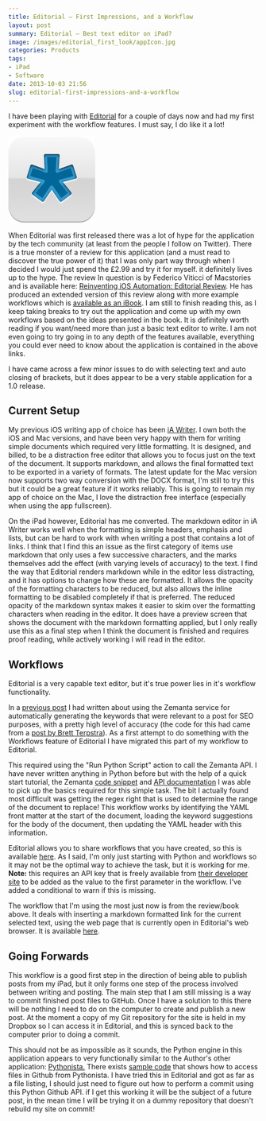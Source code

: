 ```yaml
---
title: Editorial – First Impressions, and a Workflow
layout: post
summary: Editorial — Best text editor on iPad?
image: /images/editorial_first_look/appIcon.jpg
categories: Products
tags:
- iPad
- Software
date: 2013-10-03 21:56
slug: editorial-first-impressions-and-a-workflow
---
```

I have been playing with [Editorial](http://omz-software.com/editorial/index.html "Editorial for iPad") for a couple of days now and had my first experiment with the workflow features. I must say, I do like it a lot!

<!--more-->
![Image](/images/editorial_first_look/appIcon.jpg "Editorial Icon")

When Editorial was first released there was a lot of hype for the application by the tech community (at least from the people I follow on Twitter). There is a true monster of a review for this application (and a must read to discover the true power of it) that I was only part way through when I decided I would just spend the £2.99 and try it for myself. it definitely lives up to the hype. The review In question is by Federico Viticci of Macstories and is available here: [Reinventing iOS Automation: Editorial Review](http://www.macstories.net/stories/editorial-for-ipad-review/ "Reinventing iOS Automation: Editorial Review"). He has produced an extended version of this review along with more example workflows which is [available as an iBook](https://itunes.apple.com/us/book/writing-on-ipad-text-automation/id697865620?mt=11&uo=4&at=10l6nh&ct=ms_editorial_announcement "Writing On The iPad: Text Automation with Editorial"). I am still to finish reading this, as I keep taking breaks to try out the application and come up with my own workflows based on the ideas presented in the book. It is definitely worth reading if you want/need more than just a basic text editor to write. I am not even going to try going in to any depth of the features available, everything you could ever need to know about the application is contained in the above links.

I have came across a few minor issues to do with selecting text and auto closing of brackets, but it does appear to be a very stable application for a 1.0 release.  

## Current Setup ##
My previous iOS writing app of choice has been [iA Writer](http://www.iawriter.com/ipad/ "iA Writer for iPad"). I own both the iOS and Mac versions, and have been very happy with them for writing simple documents which required very little formatting. It is designed, and billed, to be a distraction free editor that allows you to focus just on the text of the document. It supports markdown, and allows the final formatted text to be exported in a variety of formats. The latest update for the Mac version now supports two way conversion with the DOCX format, I'm still to try this but it could be a great feature if it works reliably.  This is going to remain my app of choice on the Mac, I love the distraction free interface (especially when using the app fullscreen).

On the iPad however, Editorial has me converted. The markdown editor in iA Writer works well when the formatting is simple headers, emphasis and lists, but can be hard to work with when writing a post that contains a lot of links. I think that I find this an issue as the first category of items use markdown that only uses a few successive characters, and the marks themselves add the effect (with varying levels of accuracy) to the text. I find the way that Editorial renders markdown while in the editor less distracting, and it has options to change how these are formatted. It allows the opacity of the formatting characters to be reduced, but also allows the inline formatting to be disabled completely if that is preferred. The reduced opacity of the markdown syntax makes it easier to skim over the formatting characters when reading in the editor. It does have a preview screen that shows the document with the markdown formatting applied, but I only really use this as a final step when I think the document is finished and requires proof reading, while actively working I will read in the editor. 

## Workflows ##
Editorial is a very capable text editor, but it's true power lies in it's workflow functionality. 

In a [previous post](/2013/08/06/a-blogging-workflow/ "A Blogging Workflow | Dev With Imagination") I had written about using the Zemanta service for automatically generating the keywords that were relevant to a post for SEO purposes, with a pretty high level of accuracy (the code for this had came from a [post by Brett Terpstra](http://brettterpstra.com/2013/03/23/auto-tagging-jekyll-posts-with-zemanta/ "Auto-Tagging Jekyll posts with Zemanta - BrettTerpstra.com")). As a first attempt to do something with the Workflows feature of Editorial I have migrated this part of my workflow to Editorial. 

This required using the "Run Python Script" action to call the Zemanta API. I have never written anything in Python before but with the help of a quick start tutorial, the Zemanta [code snippet](http://developer.zemanta.com/wiki/helloworld/python/ "Python code sample") and [API documentation](http://developer.zemanta.com/docs/suggest/ "zemanta.suggest") I was able to pick up the basics required for this simple task. The bit I actually found most difficult was getting the regex right that is used to determine the range of the document to replace! This workflow works by identifying the YAML front matter at the start of the document, loading the keyword suggestions for the body of the document, then updating the YAML header with this information.

Editorial allows you to share workflows that you have created, so this is available [here](http://editorial-app.appspot.com/workflow/5136686396735488/zgbeHU5QcX8 "Editorial Workflow — Insert Keywords"). As I said, I'm only just starting with Python and workflows so it may not be the optimal way to achieve the task, but it is working for me. **Note:** this requires an API key that is freely available from [their developer site](http://developer.zemanta.com/docs/ "Zemanta Documentation") to be added as the value to the first parameter in the workflow. I've added a conditional to warn if this is missing. 

The workflow that I'm using the most just now is from the review/book above. It deals with inserting a markdown formatted link for the current selected text, using the web page that is currently open in Editorial's web browser. It is available [here](http://editorial-app.appspot.com/workflow/6258007868440576/-PjiU8b7VOw "Editorial Workflow — Links"). 

## Going Forwards ##
This workflow is a good first step in the direction of being able to publish posts from my iPad, but it only forms one step of the process involved between writing and posting. The main step that I am still missing is a way to commit finished post files to GitHub. Once I have a solution to this there will be nothing I need to do on the computer to create and publish a new post. At the moment a copy of my Git repository for the site is held in my Dropbox so I can access it in Editorial, and this is synced back to the computer prior to doing a commit.

This should not be as impossible as it sounds, the Python engine in this application appears to very functionally similar to the Author's other application: [Pythonista.](http://omz-software.com/pythonista/ "Pythonista") There exists [sample code](http://omz-software.com/pythonista/forums/discussion/30/access-your-github-account-from-pythonista/p1 "Access your Github Account from Pythonista - Pythonista Forums") that shows how to access files in Github from Pythonista. I have tried this in Editorial and got as far as a file listing, I should just need to figure out how to perform a commit using this Python Github API. if I get this working it will be the subject of a future post, in the mean time I will be trying it on a dummy repository that doesn't rebuild my site on commit!
